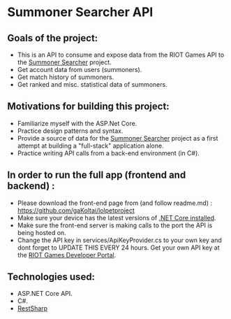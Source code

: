 # Summoner Searcher API

## Goals of the project:

- This is an API to consume and expose data from the RIOT Games API to the [Summoner Searcher](https://github.com/gaKoltai/lolpetproject) project.
- Get account data from users (summoners).
- Get match history of summoners.
- Get ranked and misc. statistical data of summoners.

## Motivations for building this project:

- Familiarize myself with the ASP.Net Core.
- Practice design patterns and syntax.
- Provide a source of data for the [Summoner Searcher](https://github.com/gaKoltai/lolpetproject) project as a first attempt at building a "full-stack" application alone.
- Practice writing API calls from a back-end environment (in C#).


## In order to run the full app (frontend and backend) :

- Please download the front-end page from (and follow readme.md)  : https://github.com/gaKoltai/lolpetproject
- Make sure your device has the latest versions of [.NET Core installed](https://dotnet.microsoft.com/download).
- Make sure the front-end server is making calls to the port the API is being hosted on.
- Change the API key in services/ApiKeyProvider.cs to your own key and dont forget to UPDATE THIS EVERY 24 hours. Get your own API key at the [RIOT Games Developer Portal](https://developer.riotgames.com/).


## Technologies used:

- ASP.NET Core API.
- C#.
- [RestSharp](http://restsharp.org/)
